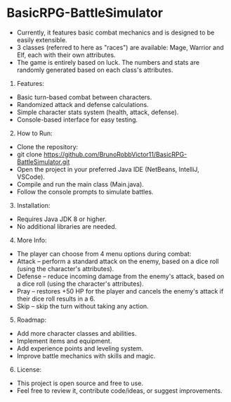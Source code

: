# BasicRPG-BattleSimulator

- Currently, it features basic combat mechanics and is designed to be easily extensible.
- 3 classes (referred to here as "races") are available: Mage, Warrior and Elf, each with their own attributes.
- The game is entirely based on luck. The numbers and stats are randomly generated based on each class's attributes.

1. Features:
- Basic turn-based combat between characters.
- Randomized attack and defense calculations.
- Simple character stats system (health, attack, defense).
- Console-based interface for easy testing.

2. How to Run:
- Clone the repository:
- git clone https://github.com/BrunoRobbVictor11/BasicRPG-BattleSimulator.git
- Open the project in your preferred Java IDE (NetBeans, IntelliJ, VSCode).
- Compile and run the main class (Main.java).
- Follow the console prompts to simulate battles.

3. Installation:
- Requires Java JDK 8 or higher.
- No additional libraries are needed.

4. More Info:
- The player can choose from 4 menu options during combat:
- Attack – perform a standard attack on the enemy, based on a dice roll (using the character's attributes).
- Defense – reduce incoming damage from the enemy's attack, based on a dice roll (using the character's attributes).
- Pray – restores +50 HP for the player and cancels the enemy's attack if their dice roll results in a 6.
- Skip – skip the turn without taking any action.

5. Roadmap:
- Add more character classes and abilities.
- Implement items and equipment.
- Add experience points and leveling system.
- Improve battle mechanics with skills and magic.

6. License:
- This project is open source and free to use.
- Feel free to review it, contribute code/ideas, or suggest improvements.

